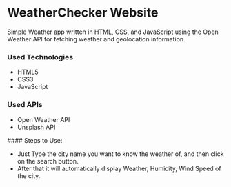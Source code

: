 <h1>WeatherChecker Website</h1>

<p>Simple Weather app written in HTML, CSS, and JavaScript using the Open Weather API for fetching weather and geolocation information.</p>

<h3>Used Technologies</h3>
<ul>
  <li>HTML5</li>
  <li>CSS3</li>
  <li>JavaScript</li>
</ul>

<h3>Used APIs</h4>
<ul>
  <li>Open Weather API</li>
 <li>Unsplash API</li>
</ul>
#### Steps to Use:

- Just Type the city name you want to know the weather of, and then click on the search button.
- After that it will automatically display Weather, Humidity, Wind Speed of the city.


